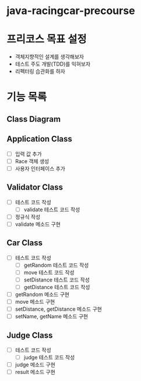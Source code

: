 # java-racingcar-precourse

# 프리코스 목표 설정

- 객체지향적인 설계를 생각해보자
- 테스트 주도 개발(TDD)를 익혀보자
- 리펙터링 습관화를 하자

# 기능 목록

## Class Diagram

## Application Class

- [ ] 입력 값 추가
- [ ] Race 객체 생성
- [ ] 사용자 인터페이스 추가

## Validator Class

- [ ]  테스트 코드 작성
    - [ ] validate 테스트 코드 작성
- [ ] 정규식 작성
- [ ] validate 메소드 구현

## Car Class

- [ ] 테스트 코드 작성
    - [ ] getRandom 테스트 코드 작성
    - [ ] move 테스트 코드 작성
    - [ ] setDistance 테스트 코드 작성
    - [ ] getDistance 테스트 코드 작성
- [ ] getRandom 메소드 구현
- [ ] move 메소드 구현
- [ ] setDistance, getDistance 메소드 구현
- [ ] setName, getName 메소드 구현

## Judge Class

- [ ] 테스트 코드 작성
    - [ ] judge 테스트 코드 작성
- [ ] judge 메소드 구현
- [ ] result 메소드 구현